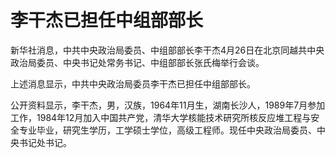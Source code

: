 # 李干杰已担任中组部部长

新华社消息，中共中央政治局委员、中组部部长李干杰4月26日在北京同越共中央政治局委员、中央书记处常务书记、中组部部长张氏梅举行会谈。

上述消息显示，中共中央政治局委员李干杰已担任中组部部长。

公开资料显示，李干杰，男，汉族，1964年11月生，湖南长沙人，1989年7月参加工作，1984年12月加入中国共产党，清华大学核能技术研究所核反应堆工程与安全专业毕业，研究生学历，工学硕士学位，高级工程师。现任中央政治局委员、中央书记处书记。

